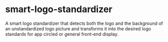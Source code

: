 # smart-logo-standardizer
A smart logo standardizer that detects both the logo and the background of an unstandardized logo picture and  transforms it into the desired logo standards for app circled or general front-end display.
